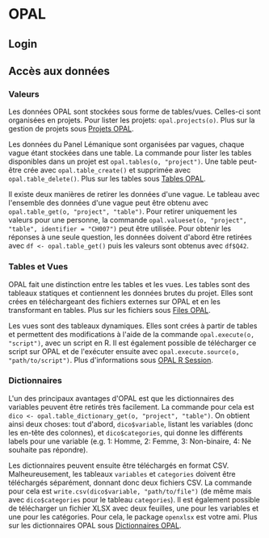 # OPAL

## Login

## Accès aux données

### Valeurs

Les données OPAL sont stockées sous forme de tables/vues. Celles-ci sont organisées en projets. Pour lister les projets: `opal.projects(o)`. Plus sur la gestion de projets sous [Projets OPAL](https://www.obiba.org/opalr/articles/opal-projects.html).

Les données du Panel Lémanique sont organisées par vagues, chaque vague étant stockées dans une table. La commande pour lister les tables disponibles dans un projet est `opal.tables(o, "project")`. Une table peut-être crée avec `opal.table_create()` et supprimée avec `opal.table_delete()`. Plus sur les tables sous [Tables OPAL](https://www.obiba.org/opalr/articles/opal-projects.html).

Il existe deux manières de retirer les données d'une vague. Le tableau avec l'ensemble des données d'une vague peut être obtenu avec `opal.table_get(o, "project", "table")`. Pour retirer uniquement les valeurs pour une personne, la commande `opal.valueset(o, "project", "table", identifier = "CH007")` peut être utilisée. Pour obtenir les réponses à une seule question, les données doivent d'abord être retirées avec `df <- opal.table_get()` puis les valeurs sont obtenus avec `df$Q42`.

### Tables et Vues

OPAL fait une distinction entre les tables et les vues. Les tables sont des tableaux statiques et contiennent les données brutes du projet. Elles sont crées en téléchargeant des fichiers externes sur OPAL et en les transformant en tables. Plus sur les fichiers sous [Files OPAL](https://www.obiba.org/opalr/articles/opal-files.html).

Les vues sont des tableaux dynamiques. Elles sont crées à partir de tables et permettent des modifications à l'aide de la commande `opal.execute(o, "script")`, avec un script en R. Il est également possible de télécharger ce script sur OPAL et de l'exécuter ensuite avec `opal.execute.source(o, "path/to/script")`. Plus d'informations sous [OPAL R Session](https://www.obiba.org/opalr/articles/opal-rsession.html).

### Dictionnaires

L'un des principaux avantages d'OPAL est que les dictionnaires des variables peuvent être retirés très facilement. La commande pour cela est `dico <- opal.table_dictionary_get(o, "project", "table")`. On obtient ainsi deux choses: tout d'abord, `dico$variable`, listant les variables (donc les en-tête des colonnes), et `dico$categories`, qui donne les différents labels pour une variable (e.g. 1: Homme, 2: Femme, 3: Non-binaire, 4: Ne souhaite pas répondre).

Les dictionnaires peuvent ensuite être téléchargés en format CSV. Malheureusement, les tableaux `variables` et `categories` doivent être téléchargés séparément, donnant donc deux fichiers CSV. La commande pour cela est `write.csv(dico$variable, "path/to/file")` (de même mais avec `dico$categories` pour le tableau `categories`). Il est également possible de télécharger un fichier XLSX avec deux feuilles, une pour les variables et une pour les catégories. Pour cela, le package `openxlsx` est votre ami. Plus sur les dictionnaires OPAL sous [Dictionnaires OPAL](https://www.obiba.org/opalr/articles/opal-projects.html).
